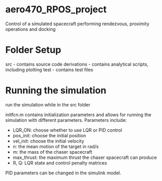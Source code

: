 # aero470_RPOS_project
Control of a simulated spacecraft performing rendezvous, proximity operations and docking

# Folder Setup
src - contains source code
derivations - contains analytical scripts, including plotting
test - contains test files

# Running the simulation
run the simulation while in the src folder
   
initfcn.m contains initialization parameters and allows for running the simulation with different parameters. Parameters include:
- LQR_ON: choose whether to use LQR or PID control
- pos_init: choose the initial position
- vel_init: choose the initial velocity
- n: the mean motion of the target in rad/s
- m: the mass of the chaser spacecraft
- max_thrust: the maximum thrust the chaser spacecraft can produce
- R, Q: LQR state and control penalty matrices

PID parameters can be changed in the simulink model.



